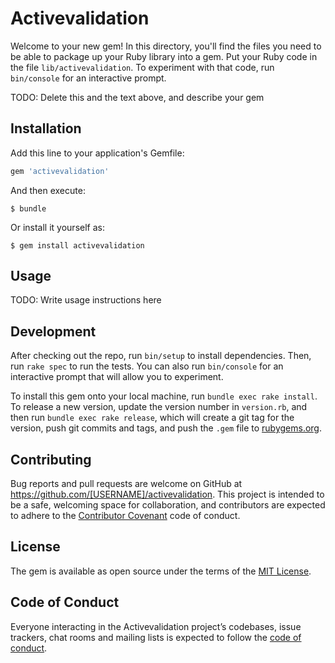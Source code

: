 # Activevalidation

Welcome to your new gem! In this directory, you'll find the files you need to be able to package up your Ruby library into a gem. Put your Ruby code in the file `lib/activevalidation`. To experiment with that code, run `bin/console` for an interactive prompt.

TODO: Delete this and the text above, and describe your gem

## Installation

Add this line to your application's Gemfile:

```ruby
gem 'activevalidation'
```

And then execute:

    $ bundle

Or install it yourself as:

    $ gem install activevalidation

## Usage

TODO: Write usage instructions here

## Development

After checking out the repo, run `bin/setup` to install dependencies. Then, run `rake spec` to run the tests. You can also run `bin/console` for an interactive prompt that will allow you to experiment.

To install this gem onto your local machine, run `bundle exec rake install`. To release a new version, update the version number in `version.rb`, and then run `bundle exec rake release`, which will create a git tag for the version, push git commits and tags, and push the `.gem` file to [rubygems.org](https://rubygems.org).

## Contributing

Bug reports and pull requests are welcome on GitHub at https://github.com/[USERNAME]/activevalidation. This project is intended to be a safe, welcoming space for collaboration, and contributors are expected to adhere to the [Contributor Covenant](http://contributor-covenant.org) code of conduct.

## License

The gem is available as open source under the terms of the [MIT License](https://opensource.org/licenses/MIT).

## Code of Conduct

Everyone interacting in the Activevalidation project’s codebases, issue trackers, chat rooms and mailing lists is expected to follow the [code of conduct](https://github.com/[USERNAME]/activevalidation/blob/master/CODE_OF_CONDUCT.md).
